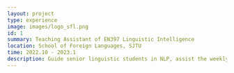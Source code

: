```yaml
---
layout: project
type: experience
image: images/logo_sfl.png
id: 1
summary: Teaching Assistant of EN397 Linguistic Intelligence
location: School of Foreign Languages, SJTU
time: 2022.10 - 2023.1
description: Guide senior linguistic students in NLP, assist the weekly teaching, design the coursework
---
```

